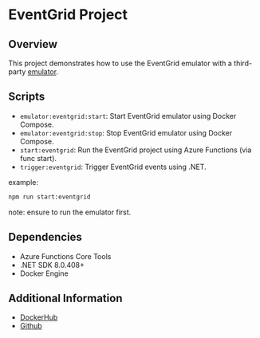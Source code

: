 # EventGrid Project

## Overview
This project demonstrates how to use the EventGrid emulator with a third-party [emulator](https://hub.docker.com/r/workleap/eventgridemulator).

## Scripts
- `emulator:eventgrid:start`: Start EventGrid emulator using Docker Compose.
- `emulator:eventgrid:stop`: Stop EventGrid emulator using Docker Compose.
- `start:eventgrid`: Run the EventGrid project using Azure Functions (via func start).
- `trigger:eventgrid`: Trigger EventGrid events using .NET.

example:
```bash
npm run start:eventgrid
```

note: ensure to run the emulator first.

## Dependencies
- Azure Functions Core Tools
- .NET SDK 8.0.408+
- Docker Engine

## Additional Information
- [DockerHub](https://hub.docker.com/r/workleap/eventgridemulator)
- [Github](https://github.com/workleap/wl-eventgrid-emulator)
